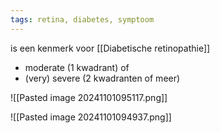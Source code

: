 ```yaml
---
tags: retina, diabetes, symptoom
---
```


is een kenmerk voor [[Diabetische retinopathie]]
- moderate (1 kwadrant) of 
- (very) severe (2 kwadranten of meer) 

![[Pasted image 20241101095117.png]]

![[Pasted image 20241101094937.png]]
